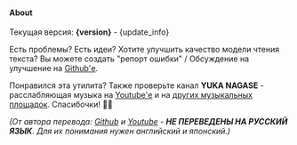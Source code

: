 #### About

Текущая версия: **{version}** - {update_info}

Есть проблемы? Есть идеи? Хотите улучшить качество модели чтения текста? Вы можете создать "репорт ошибки" / Обсуждение на улучшение на [Github'е](https://github.com/yuka-friends/Windrecorder).

Понравился эта утилита? Также проверьте канал **YUKA NAGASE** - расслабляющая музыка на [Youtube'е](https://www.youtube.com/channel/UCf-PcSHzYAtfcoiBr5C9DZA) и на [других музыкальных площадок](https://stlink.to/YUKA-NAGASE_DSP_YT). Спасибочки! 🥰🧡

*(От автора перевода: [Github](https://github.com/yuka-friends/Windrecorder) и [Youtube](https://www.youtube.com/channel/UCf-PcSHzYAtfcoiBr5C9DZA) - **НЕ ПЕРЕВЕДЕНЫ НА РУССКИЙ ЯЗЫК**. Для их понимания нужен английский и японский.)*